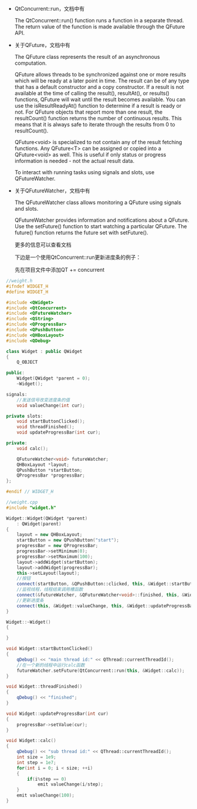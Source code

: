 * QtConcurrent::run，文档中有

  The QtConcurrent::run() function runs a function in a separate thread. The return value of the function is made available through the QFuture API.



* 关于QFuture，文档中有

  The QFuture class represents the result of an asynchronous computation.

  QFuture allows threads to be synchronized against one or more results which will be ready at a later point in time. The result can be of any type that has a default constructor and a copy constructor. If a result is not available at the time of calling the result(), resultAt(), or results() functions, QFuture will wait until the result becomes available. You can use the isResultReadyAt() function to determine if a result is ready or not. For QFuture objects that report more than one result, the resultCount() function returns the number of continuous results. This means that it is always safe to iterate through the results from 0 to resultCount().

  QFuture\<void\> is specialized to not contain any of the result fetching functions. Any QFuture\<T\> can be assigned or copied into a QFuture\<void\> as well. This is useful if only status or progress information is needed - not the actual result data.

  To interact with running tasks using signals and slots, use QFutureWatcher.



* 关于QFutureWatcher，文档中有

  The QFutureWatcher class allows monitoring a QFuture using signals and slots.

  QFutureWatcher provides information and notifications about a QFuture. Use the setFuture() function to start watching a particular QFuture. The future() function returns the future set with setFuture().

  

  更多的信息可以查看文档

  下边是一个使用QtConcurrent::run更新进度条的例子：
  
  先在项目文件中添加QT += concurrent

```c++
//weight.h
#ifndef WIDGET_H
#define WIDGET_H

#include <QWidget>
#include <QtConcurrent>
#include <QFutureWatcher>
#include <QString>
#include <QProgressBar>
#include <QPushButton>
#include <QHBoxLayout>
#include <QDebug>

class Widget : public QWidget
{
    Q_OBJECT

public:
    Widget(QWidget *parent = 0);
    ~Widget();

signals:
	//发送信号改变进度条的值
    void valueChange(int cur);

private slots:
    void startButtonClicked();
    void threadFinished();
    void updateProgressBar(int cur);

private:
    void calc();

    QFutureWatcher<void> futureWatcher;
    QHBoxLayout *layout;
    QPushButton *startButton;
    QProgressBar *progressBar;
};

#endif // WIDGET_H
```



```c++
//weight.cpp
#include "widget.h"

Widget::Widget(QWidget *parent)
    : QWidget(parent)
{
    layout = new QHBoxLayout;
    startButton = new QPushButton("start");
    progressBar = new QProgressBar;
    progressBar->setMinimum(0);
    progressBar->setMaximum(100);
    layout->addWidget(startButton);
    layout->addWidget(progressBar);
    this->setLayout(layout);
    //按钮
    connect(startButton, &QPushButton::clicked, this, &Widget::startButtonClicked);
    //监视线程，线程结束调用槽函数
    connect(&futureWatcher, &QFutureWatcher<void>::finished, this, &Widget::threadFinished);
    //更新进度条
    connect(this, &Widget::valueChange, this, &Widget::updateProgressBar);
}

Widget::~Widget()
{

}

void Widget::startButtonClicked()
{
    qDebug() << "main thread id:" << QThread::currentThreadId();
    //在一个新的线程中运行calc函数
    futureWatcher.setFuture(QtConcurrent::run(this, &Widget::calc));
}

void Widget::threadFinished()
{
    qDebug() << "finished";
}

void Widget::updateProgressBar(int cur)
{
    progressBar->setValue(cur);
}

void Widget::calc()
{
    qDebug() << "sub thread id:" << QThread::currentThreadId();
    int size = 1e9;
    int step = 1e7;
    for(int i = 0; i < size; ++i)
    {
        if(i%step == 0)
            emit valueChange(i/step);
    }
    emit valueChange(100);
}

```



